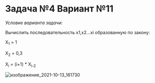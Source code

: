 # Задача №4 Вариант №11

_Условие варианта задачи:_

Вычислить последовательность x1,x2...xi образованную по закону:

X<sub>1</sub> = 1

X<sub>2</sub> = 0,3

X<sub>i</sub> = (i+1) * X<sub>i-2</sub>

![изображение_2021-10-13_161730](https://user-images.githubusercontent.com/90501362/137140231-50b17b98-3988-4706-a710-92a58ca3854b.png)


